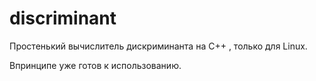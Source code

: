 # discriminant
Простенький вычислитель дискриминанта на C++ , только для Linux.

Впринципе уже готов к использованию.
